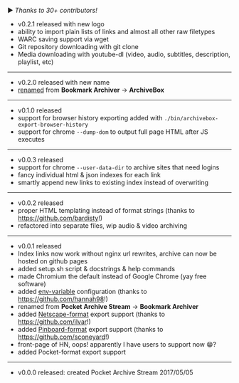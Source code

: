 ▶️ *Thanks to 30+ contributors!*

 - v0.2.1 released with new logo
 - ability to import plain lists of links and almost all other raw filetypes
 - WARC saving support via wget
 - Git repository downloading with git clone
 - Media downloading with youtube-dl (video, audio, subtitles, description, playlist, etc)

---
 - v0.2.0 released with new name
 - [renamed](https://github.com/pirate/ArchiveBox/issues/108) from **Bookmark Archiver** -> **ArchiveBox**

---
 - v0.1.0 released
 - support for browser history exporting added with `./bin/archivebox-export-browser-history`
 - support for chrome `--dump-dom` to output full page HTML after JS executes

---
 - v0.0.3 released
 - support for chrome `--user-data-dir` to archive sites that need logins
 - fancy individual html & json indexes for each link
 - smartly append new links to existing index instead of overwriting 

---
 - v0.0.2 released
 - proper HTML templating instead of format strings (thanks to https://github.com/bardisty!)
 - refactored into separate files, wip audio & video archiving

---
 - v0.0.1 released
 - Index links now work without nginx url rewrites, archive can now be hosted on github pages
 - added setup.sh script & docstrings & help commands
 - made Chromium the default instead of Google Chrome (yay free software)
 - added [env-variable](https://github.com/pirate/ArchiveBox/pull/25) configuration (thanks to https://github.com/hannah98!)
 - renamed from **Pocket Archive Stream** -> **Bookmark Archiver**
 - added [Netscape-format](https://github.com/pirate/ArchiveBox/pull/20) export support (thanks to https://github.com/ilvar!)
 - added [Pinboard-format](https://github.com/pirate/ArchiveBox/pull/7) export support (thanks to https://github.com/sconeyard!)
 - front-page of HN, oops! apparently I have users to support now :grin:?
 - added Pocket-format export support

---
 - v0.0.0 released: created Pocket Archive Stream 2017/05/05